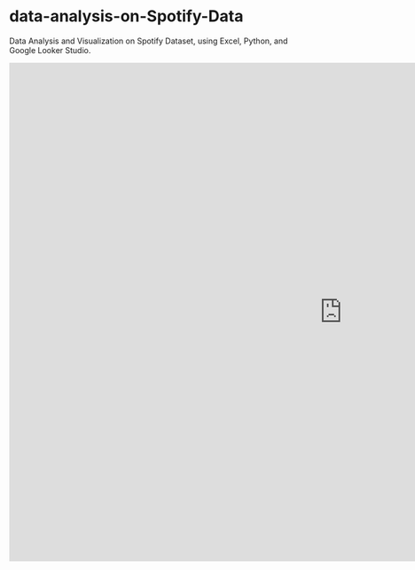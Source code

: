 # data-analysis-on-Spotify-Data
Data Analysis and Visualization on Spotify Dataset, using Excel, Python, and Google Looker Studio.
<iframe width="1200" height="900" src="https://lookerstudio.google.com/embed/reporting/56802800-ddba-41ef-946d-567bebd872da/page/RsOWF" frameborder="0" style="border:0" allowfullscreen sandbox="allow-storage-access-by-user-activation allow-scripts allow-same-origin allow-popups allow-popups-to-escape-sandbox"></iframe>
